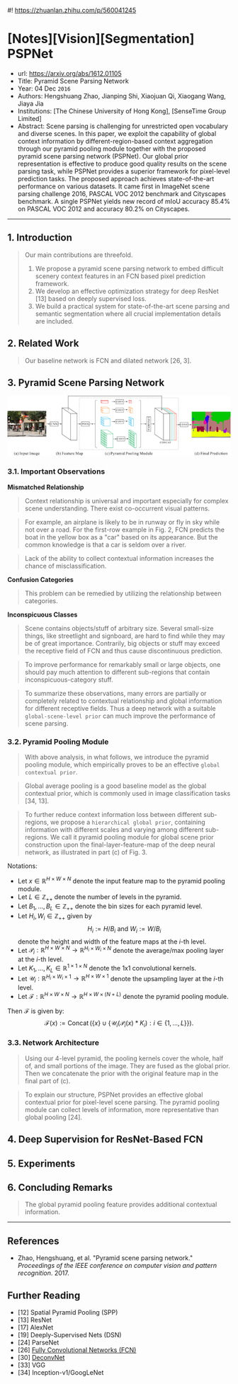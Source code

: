 #! https://zhuanlan.zhihu.com/p/560041245
# [Notes][Vision][Segmentation] PSPNet

* url: https://arxiv.org/abs/1612.01105
* Title: Pyramid Scene Parsing Network
* Year: 04 Dec `2016`
* Authors: Hengshuang Zhao, Jianping Shi, Xiaojuan Qi, Xiaogang Wang, Jiaya Jia
* Institutions: [The Chinese University of Hong Kong], [SenseTime Group Limited]
* Abstract: Scene parsing is challenging for unrestricted open vocabulary and diverse scenes. In this paper, we exploit the capability of global context information by different-region-based context aggregation through our pyramid pooling module together with the proposed pyramid scene parsing network (PSPNet). Our global prior representation is effective to produce good quality results on the scene parsing task, while PSPNet provides a superior framework for pixel-level prediction tasks. The proposed approach achieves state-of-the-art performance on various datasets. It came first in ImageNet scene parsing challenge 2016, PASCAL VOC 2012 benchmark and Cityscapes benchmark. A single PSPNet yields new record of mIoU accuracy 85.4% on PASCAL VOC 2012 and accuracy 80.2% on Cityscapes.

----------------------------------------------------------------------------------------------------

## 1. Introduction

> Our main contributions are threefold.
> 1. We propose a pyramid scene parsing network to embed difficult scenery context features in an FCN based pixel prediction framework.
> 2. We develop an effective optimization strategy for deep ResNet [13] based on deeply supervised loss.
> 3. We build a practical system for state-of-the-art scene parsing and semantic segmentation where all crucial implementation details are included.

## 2. Related Work

> Our baseline network is FCN and dilated network [26, 3].

## 3. Pyramid Scene Parsing Network

<p align="center">
    <img src="PSPNet_figure_3.png">
</p>

### 3.1. Important Observations

**Mismatched Relationship**

> Context relationship is universal and important especially for complex scene understanding. There exist co-occurrent visual patterns.

> For example, an airplane is likely to be in runway or fly in sky while not over a road. For the first-row example in Fig. 2, FCN predicts the boat in the yellow box as a "car" based on its appearance. But the common knowledge is that a car is seldom over a river.

> Lack of the ability to collect contextual information increases the chance of misclassification.

**Confusion Categories**

> This problem can be remedied by utilizing the relationship between categories.

**Inconspicuous Classes**

> Scene contains objects/stuff of arbitrary size. Several small-size things, like streetlight and signboard, are hard to find while they may be of great importance. Contrarily, big objects or stuff may exceed the receptive field of FCN and thus cause discontinuous prediction.

> To improve performance for remarkably small or large objects, one should pay much attention to different sub-regions that contain inconspicuous-category stuff.

> To summarize these observations, many errors are partially or completely related to contextual relationship and global information for different receptive fields. Thus a deep network with a suitable `global-scene-level prior` can much improve the performance of scene parsing.

### 3.2. Pyramid Pooling Module

> With above analysis, in what follows, we introduce the pyramid pooling module, which empirically proves to be an effective `global contextual prior`.

> Global average pooling is a good baseline model as the global contextual prior, which is commonly used in image classification tasks [34, 13].

> To further reduce context information loss between different sub-regions, we propose a `hierarchical global prior`, containing information with different scales and varying among different sub-regions. We call it pyramid pooling module for global scene prior construction upon the final-layer-feature-map of the deep neural network, as illustrated in part (c) of Fig. 3.

Notations:
* Let $x \in \mathbb{R}^{H \times W \times N}$ denote the input feature map to the pyramid pooling module.
* Let $L \in \mathbb{Z}_{++}$ denote the number of levels in the pyramid.
* Let $B_{1}, ..., B_{L} \in \mathbb{Z}_{++}$ denote the bin sizes for each pyramid level.
* Let $H_{i}, W_{i} \in \mathbb{Z}_{++}$ given by $$H_{i} := H / B_{i} \text{ and } W_{i} := W / B_{i}$$ denote the height and width of the feature maps at the $i$-th level.
* Let $\mathcal{P}_{i}: \mathbb{R}^{H \times W \times N} \to \mathbb{R}^{H_{i} \times W_{i} \times N}$ denote the average/max pooling layer at the $i$-th level.
* Let $K_{1}, ..., K_{L} \in \mathbb{R}^{1 \times 1 \times N}$ denote the 1x1 convolutional kernels.
* Let $\mathcal{U}_{i}: \mathbb{R}^{H_{i} \times W_{i} \times 1} \to \mathbb{R}^{H \times W \times 1}$ denote the upsampling layer at the $i$-th level.
* Let $\mathcal{F}: \mathbb{R}^{H \times W \times N} \to \mathbb{R}^{H \times W \times (N+L)}$ denote the pyramid pooling module.

Then $\mathcal{F}$ is given by:
$$\mathcal{F}(x) := \operatorname{Concat}\bigg(\{x\} \cup \bigg\{\mathcal{U}_{i}(\mathcal{P}_{i}(x) * K_{i}): i \in \{1, ..., L\}\bigg\}\bigg).$$

### 3.3. Network Architecture

> Using our 4-level pyramid, the pooling kernels cover the whole, half of, and small portions of the image. They are fused as the global prior. Then we concatenate the prior with the original feature map in the final part of (c).

> To explain our structure, PSPNet provides an effective global contextual prior for pixel-level scene parsing. The pyramid pooling module can collect levels of information, more representative than global pooling [24].

## 4. Deep Supervision for ResNet-Based FCN

## 5. Experiments

## 6. Concluding Remarks

> The global pyramid pooling feature provides additional contextual information.

----------------------------------------------------------------------------------------------------

## References

* Zhao, Hengshuang, et al. "Pyramid scene parsing network." *Proceedings of the IEEE conference on computer vision and pattern recognition*. 2017.

## Further Reading

* [12] Spatial Pyramid Pooling (SPP)
* [13] ResNet
* [17] AlexNet
* [19] Deeply-Supervised Nets (DSN)
* [24] ParseNet
* [26] [Fully Convolutional Networks (FCN)](https://zhuanlan.zhihu.com/p/561031110)
* [30] [DeconvNet](https://zhuanlan.zhihu.com/p/558646271)
* [33] VGG
* [34] Inception-v1/GoogLeNet
